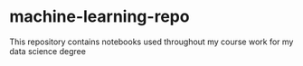 # machine-learning-repo
This repository contains notebooks used throughout my course work for my data science degree
